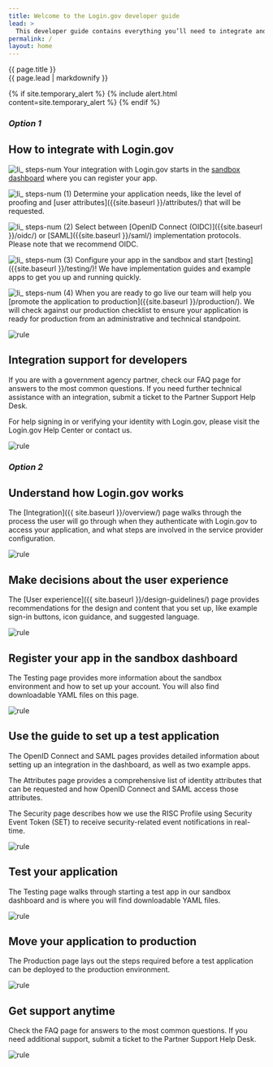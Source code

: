 ```yaml
---
title: Welcome to the Login.gov developer guide
lead: >
  This developer guide contains everything you’ll need to integrate and deploy your application with Login.gov.
permalink: /
layout: home
---
```


<section class="usa-section usa-section--dark">
  <div class="grid-container">
    <div class="usa-display">{{ page.title }}</div>
    <div class="usa-intro">{{ page.lead | markdownify }}</div>
  </div>
</section>

<section class="usa-section grid-container usa-prose" markdown="1">

  {% if site.temporary_alert %}
    {% include alert.html content=site.temporary_alert %}
  {% endif %}

### *Option 1*
# How to integrate with Login.gov

![li_ steps-num](https://user-images.githubusercontent.com/90725258/232106089-3d9e6fcc-2b2e-44bb-968e-6ec4e68cb516.svg)
 Your integration with Login.gov starts in the [sandbox dashboard](https://dashboard.int.identitysandbox.gov/) where you can register your app. 


![li_ steps-num (1)](https://user-images.githubusercontent.com/90725258/233141022-f9c77712-ddfa-4806-920b-4c8f95af260d.svg)
 Determine your application needs, like the level of proofing and [user attributes]({{site.baseurl }}/attributes/) that will be requested.
 
 
![li_ steps-num (2)](https://user-images.githubusercontent.com/90725258/233142069-7855e0f2-4854-4c41-b80e-2b33a3dd2235.svg)
Select between [OpenID Connect (OIDC)]({{site.baseurl }}/oidc/) or [SAML]({{site.baseurl }}/saml/) implementation protocols. Please note that we recommend OIDC.


![li_ steps-num (3)](https://user-images.githubusercontent.com/90725258/233142689-c0a1bd2c-e27b-49af-b357-3992d4282eb4.svg)
Configure your app in the sandbox and start [testing]({{site.baseurl }}/testing/)! We have implementation guides and example apps to get you up and running quickly.


![li_ steps-num (4)](https://user-images.githubusercontent.com/90725258/233143103-818d4ef2-6265-4d70-9521-e3d2671e502c.svg)
When you are ready to go live our team will help you [promote the application to production]({{site.baseurl }}/production/). 
We will check against our production checklist to ensure your application is ready for production from an administrative and technical standpoint.

![rule](https://user-images.githubusercontent.com/90725258/232109818-e379b186-f486-43dc-a3fd-cd151d1ec804.svg)

## Integration support for developers
If you are with a government agency partner, check our FAQ page for answers to the most common questions. If you need further technical assistance with an integration, submit a ticket to the Partner Support Help Desk. 

For help signing in or verifying your identity with Login.gov, please visit the Login.gov Help Center or contact us.

![rule](https://user-images.githubusercontent.com/90725258/232109818-e379b186-f486-43dc-a3fd-cd151d1ec804.svg)
</section>
<section class="usa-section grid-container usa-prose" markdown="1">


### *Option 2*

## Understand how Login.gov works
The [Integration]({{ site.baseurl }}/overview/) page walks through the process the user will go through when they authenticate with Login.gov to access your application, and what steps are involved in the service provider configuration.

![rule](https://user-images.githubusercontent.com/90725258/232109818-e379b186-f486-43dc-a3fd-cd151d1ec804.svg)

## Make decisions about the user experience
The [User experience]({{ site.baseurl }}/design-guidelines/) page provides recommendations for the design and content that you set up, like example sign-in buttons, icon guidance, and suggested language.

![rule](https://user-images.githubusercontent.com/90725258/232109818-e379b186-f486-43dc-a3fd-cd151d1ec804.svg)

## Register your app in the sandbox dashboard
The Testing page provides more information about the sandbox environment and how to set up your account. You will also find downloadable YAML files on this page. 

![rule](https://user-images.githubusercontent.com/90725258/232109818-e379b186-f486-43dc-a3fd-cd151d1ec804.svg)

## Use the guide to set up a test application
The OpenID Connect and SAML pages provides detailed information about setting up an integration in the dashboard, as well as two example apps. 

The Attributes page provides a comprehensive list of identity attributes that can be requested and how OpenID Connect and SAML access those attributes. 

The Security page describes how we use the RISC Profile using Security Event Token (SET) to receive security-related event notifications in real-time.

![rule](https://user-images.githubusercontent.com/90725258/232109818-e379b186-f486-43dc-a3fd-cd151d1ec804.svg)

## Test your application
The Testing page walks through starting a test app in our sandbox dashboard and is where you will find downloadable YAML files. 

![rule](https://user-images.githubusercontent.com/90725258/232109818-e379b186-f486-43dc-a3fd-cd151d1ec804.svg)

## Move your application to production
The Production page lays out the steps required before a test application can be deployed to the production environment.

![rule](https://user-images.githubusercontent.com/90725258/232109818-e379b186-f486-43dc-a3fd-cd151d1ec804.svg)

## Get support anytime
Check the FAQ page for answers to the most common questions. If you need additional support, submit a ticket to the Partner Support Help Desk. 

![rule](https://user-images.githubusercontent.com/90725258/232109818-e379b186-f486-43dc-a3fd-cd151d1ec804.svg)

</section>
